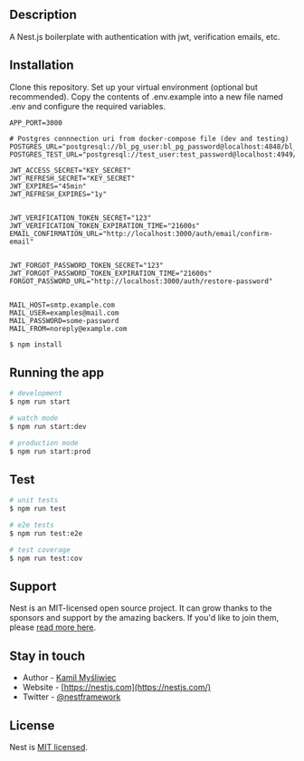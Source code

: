 ## Description
A Nest.js boilerplate with authentication with jwt, verification emails, etc.


## Installation
Clone this repository. Set up your virtual environment (optional but recommended). Copy the contents of .env.example into a new file named .env and configure the required variables.

```text
APP_PORT=3000

# Postgres connnection uri from docker-compose file (dev and testing)
POSTGRES_URL="postgresql://bl_pg_user:bl_pg_password@localhost:4848/bl_pg_local_db"
POSTGRES_TEST_URL="postgresql://test_user:test_password@localhost:4949/bl_pg_test_db"

JWT_ACCESS_SECRET="KEY_SECRET"
JWT_REFRESH_SECRET="KEY_SECRET"
JWT_EXPIRES="45min"
JWT_REFRESH_EXPIRES="1y"


JWT_VERIFICATION_TOKEN_SECRET="123"
JWT_VERIFICATION_TOKEN_EXPIRATION_TIME="21600s"
EMAIL_CONFIRMATION_URL="http://localhost:3000/auth/email/confirm-email"


JWT_FORGOT_PASSWORD_TOKEN_SECRET="123"
JWT_FORGOT_PASSWORD_TOKEN_EXPIRATION_TIME="21600s"
FORGOT_PASSWORD_URL="http://localhost:3000/auth/restore-password"


MAIL_HOST=smtp.example.com
MAIL_USER=examples@mail.com
MAIL_PASSWORD=some-password
MAIL_FROM=noreply@example.com
```


```bash
$ npm install
```

## Running the app

```bash
# development
$ npm run start

# watch mode
$ npm run start:dev

# production mode
$ npm run start:prod
```

## Test

```bash
# unit tests
$ npm run test

# e2e tests
$ npm run test:e2e

# test coverage
$ npm run test:cov
```

## Support

Nest is an MIT-licensed open source project. It can grow thanks to the sponsors and support by the amazing backers. If you'd like to join them, please [read more here](https://docs.nestjs.com/support).

## Stay in touch

- Author - [Kamil Myśliwiec](https://kamilmysliwiec.com)
- Website - [https://nestjs.com](https://nestjs.com/)
- Twitter - [@nestframework](https://twitter.com/nestframework)

## License

Nest is [MIT licensed](LICENSE).
